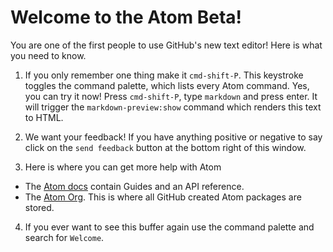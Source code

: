 # Welcome to the Atom Beta!

You are one of the first people to use GitHub's new text editor! Here is what
you need to know.

1. If you only remember one thing make it `cmd-shift-P`. This keystroke toggles
the command palette, which lists every Atom command. Yes, you can try it now!
Press `cmd-shift-P`, type `markdown` and press enter. It will trigger the
`markdown-preview:show` command which renders this text to HTML.

2. We want your feedback! If you have anything positive or negative to say click
on the `send feedback` button at the bottom right of this window.

3. Here is where you can get more help with Atom

  * The [Atom docs](https://www.atom.io/docs) contain Guides and an API
reference.
  * The [Atom Org](https://github.com/atom). This is where all GitHub created Atom
packages are stored.

4. If you ever want to see this buffer again use the command palette and search
for `Welcome`.
